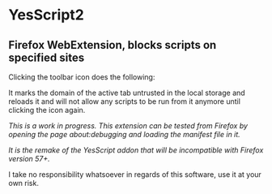 # YesScript2
## Firefox WebExtension, blocks scripts on specified sites

Clicking the toolbar icon does the following:

It marks the domain of the active tab untrusted in the local storage and reloads it and will not allow any scripts to be run from it anymore until clicking the icon again.

*This is a work in progress. This extension can be tested from Firefox by opening the page about:debugging and loading the manifest file in it.*

*It is the remake of the YesScript addon that will be incompatible with Firefox version 57+.*

I take no responsibility whatsoever in regards of this software, use it at your own risk.
